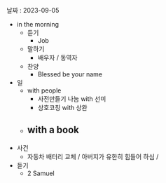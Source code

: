 날짜 : 2023-09-05
- in the morning
	- 듣기
		- Job
	- 말하기
		-  배우자 / 동역자 
	- 찬양
		- Blessed be your name
- 일
	- with people
		- 사전만들기 나눔 with 선미
		- 상호코칭 with 상완
	- with a book
		- 
- 사건
	- 자동차 배터리 교체 / 아버지가 유한히 힘들어 하심 / 
- 듣기
	- 2 Samuel
